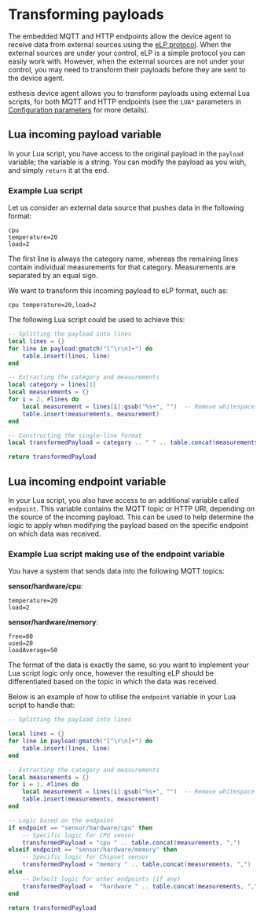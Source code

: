 # Transforming payloads

The embedded MQTT and HTTP endpoints allow the device agent to receive data from external sources
using the [eLP protocol](../08-References/01-esthesis-line-protocol.md). When the external sources
are under your control, eLP is a simple protocol you can easily work with. However, when the
external sources are not under your control, you may need to transform their payloads before they
are sent to the device agent.

esthesis device agent allows you to transform payloads using external Lua scripts, for both MQTT
and HTTP endpoints (see the `LUA*` parameters in [Configuration parameters](02-Configuration%20parameters.md)
for more details).

## Lua incoming payload variable
In your Lua script, you have access to the original payload in the `payload` variable; the variable
is a string. You can modify the payload as you wish, and simply `return` it at the end.

### Example Lua script
Let us consider an external data source that pushes data in the following format:
```text
cpu
temperature=20
load=2
```

The first line is always the category name, whereas the remaining lines contain individual measurements
for that category. Measurements are separated by an equal sign.

We want to transform this incoming payload to eLP format, such as:
```text
cpu temperature=20,load=2
```
The following Lua script could be used to achieve this:
```lua
-- Splitting the payload into lines
local lines = {}
for line in payload:gmatch("[^\r\n]+") do
    table.insert(lines, line)
end

-- Extracting the category and measurements
local category = lines[1]
local measurements = {}
for i = 2, #lines do
    local measurement = lines[i]:gsub("%s+", "")  -- Remove whitespace
    table.insert(measurements, measurement)
end

-- Constructing the single-line format
local transformedPayload = category .. " " .. table.concat(measurements, ",")

return transformedPayload
```
## Lua incoming endpoint variable
In your Lua script, you also have access to an additional variable called `endpoint`.
This variable contains the MQTT topic or HTTP URI, depending on the source of the incoming payload.
This can be used to help determine the logic to apply when modifying the payload based on the specific
endpoint on which data was received.

### Example Lua script making use of the endpoint variable
You have a system that sends data into the following MQTT topics:

 **sensor/hardware/cpu**:
```text
temperature=20
load=2
```

**sensor/hardware/memory**:
```text
free=80
used=20
loadAverage=50
```

The format of the data is exactly the same, so you want to implement your
Lua script logic only once, however the resulting eLP should be differentiated based on the topic
in which the data was received.

Below is an example of how to utilise the `endpoint` variable in your Lua script to handle that:
```lua
-- Splitting the payload into lines

local lines = {}
for line in payload:gmatch("[^\r\n]+") do
    table.insert(lines, line)
end

-- Extracting the category and measurements
local measurements = {}
for i = 1, #lines do
    local measurement = lines[i]:gsub("%s+", "")  -- Remove whitespace
    table.insert(measurements, measurement)
end

-- Logic based on the endpoint
if endpoint == "sensor/hardware/cpu" then
    -- Specific logic for CPU sensor
    transformedPayload = "cpu " .. table.concat(measurements, ",")
elseif endpoint == "sensor/hardware/memory" then
    -- Specific logic for Chipset sensor
    transformedPayload = "memory " .. table.concat(measurements, ",")
else
    -- Default logic for other endpoints (if any)
    transformedPayload =  "hardware " .. table.concat(measurements, ",")
end

return transformedPayload
```
